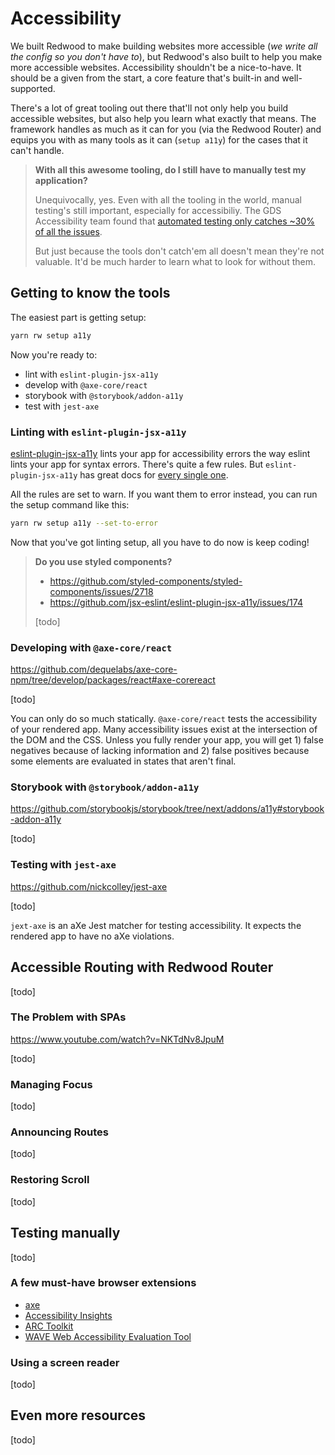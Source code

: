 # Accessibility

We built Redwood to make building websites more accessible (_we write all the config so you don't have to_), but Redwood's also built to help you make more accessible websites. Accessibility shouldn't be a nice-to-have. It should be a given from the start, a core feature that's built-in and well-supported.

There's a lot of great tooling out there that'll not only help you build accessible websites, but also help you learn what exactly that means. The framework handles as much as it can for you (via the Redwood Router) and equips you with as many tools as it can (`setup a11y`) for the cases that it can't handle.

> **With all this awesome tooling, do I still have to manually test my application?**
> 
> Unequivocally, yes. Even with all the tooling in the world, manual testing's still important, especially for accessibiliy. 
> The GDS Accessibility team found that [automated testing only catches ~30% of all the issues](https://accessibility.blog.gov.uk/2017/02/24/what-we-found-when-we-tested-tools-on-the-worlds-least-accessible-webpage).
>
> But just because the tools don't catch'em all doesn't mean they're not valuable. It'd be much harder to learn what to look for without them.

## Getting to know the tools

The easiest part is getting setup:

```bash
yarn rw setup a11y
```

Now you're ready to:

- lint with `eslint-plugin-jsx-a11y`
- develop with `@axe-core/react`
- storybook with `@storybook/addon-a11y`
- test with `jest-axe`

### Linting with `eslint-plugin-jsx-a11y`

[eslint-plugin-jsx-a11y](https://github.com/jsx-eslint/eslint-plugin-jsx-a11y) lints your app for accessibility errors the way eslint lints your app for syntax errors. There's quite a few rules. But `eslint-plugin-jsx-a11y` has great docs for [every single one](https://github.com/jsx-eslint/eslint-plugin-jsx-a11y/tree/master/docs/rules).

<!-- For example, take the [alt-text](https://github.com/jsx-eslint/eslint-plugin-jsx-a11y/blob/master/docs/rules/alt-text.md#alt-text) rule. They provide both good and bad exmaples, and why they're good and bad. -->

All the rules are set to warn. If you want them to error instead, you can run the setup command like this:

```bash
yarn rw setup a11y --set-to-error
```

Now that you've got linting setup, all you have to do now is keep coding!

> **Do you use styled components?**
>
> - https://github.com/styled-components/styled-components/issues/2718
> - https://github.com/jsx-eslint/eslint-plugin-jsx-a11y/issues/174
>
> [todo]


### Developing with `@axe-core/react`

https://github.com/dequelabs/axe-core-npm/tree/develop/packages/react#axe-corereact

[todo]

You can only do so much statically. `@axe-core/react` tests the accessibility of your rendered app. Many accessibility issues exist at the intersection of the DOM and the CSS. Unless you fully render your app, you will get 1) false negatives because of lacking information and 2) false positives because some elements are evaluated in states that aren't final.

### Storybook with `@storybook/addon-a11y`

https://github.com/storybookjs/storybook/tree/next/addons/a11y#storybook-addon-a11y

[todo]

### Testing with `jest-axe`

https://github.com/nickcolley/jest-axe

[todo]

`jext-axe` is an aXe Jest matcher for testing accessibility. It expects the rendered app to have no aXe violations. 

## Accessible Routing with Redwood Router 

[todo]

### The Problem with SPAs

https://www.youtube.com/watch?v=NKTdNv8JpuM

[todo]

### Managing Focus

[todo]

### Announcing Routes

[todo]

### Restoring Scroll

[todo]

## Testing manually

[todo]

### A few must-have browser extensions

- [axe](https://chrome.google.com/webstore/detail/axe-web-accessibility-tes/lhdoppojpmngadmnindnejefpokejbdd)
- [Accessibility Insights](https://accessibilityinsights.io/docs/en/web/overview/)
- [ARC Toolkit](https://www.paciellogroup.com/toolkit/)
- [WAVE Web Accessibility Evaluation Tool](https://wave.webaim.org/extension/)

### Using a screen reader

[todo]

## Even more resources

[todo]

<!-- ## With TailwindCSS -->

<!-- https://tailwindcss.com/docs/screen-readers -->


<!-- ## Accessible UIs -->

<!-- - [Reach UI](https://reach.tech/) -->
<!-- - [Chakra UI](https://chakra-ui.com/) -->
<!-- - [headless ui](https://github.com/tailwindlabs/headlessui/tree/develop/packages/%40headlessui-react) -->

<!-- <\!-- add a "screen reader" tag -\-> -->
<!-- ## Semantic HTML -->

<!-- [todo] -->

<!-- https://reactjs.org/docs/accessibility.html#semantic-html -->

<!-- <\!-- Mostly for screen readers? -\-> -->

<!-- Avoid div soup. -->

<!-- This is about getting stuff "for free". -->
